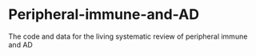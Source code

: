 # Peripheral-immune-and-AD
The code and data for the living systematic review of peripheral immune and AD 
